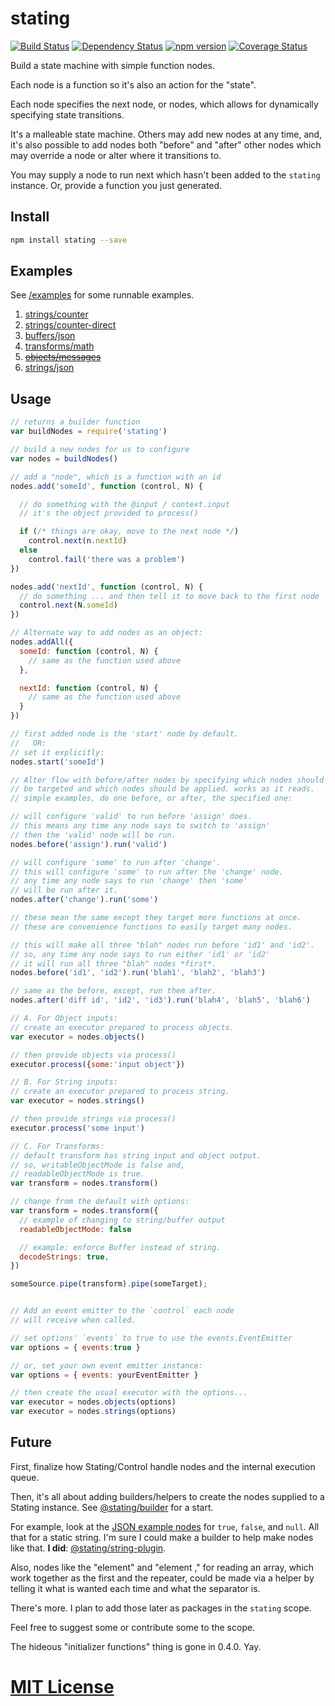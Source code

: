 # stating
[![Build Status](https://travis-ci.org/elidoran/node-stating.svg?branch=master)](https://travis-ci.org/elidoran/node-stating)
[![Dependency Status](https://gemnasium.com/elidoran/node-stating.png)](https://gemnasium.com/elidoran/node-stating)
[![npm version](https://badge.fury.io/js/stating.svg)](http://badge.fury.io/js/stating)
[![Coverage Status](https://coveralls.io/repos/github/elidoran/node-stating/badge.svg?branch=master)](https://coveralls.io/github/elidoran/node-stating?branch=master)

Build a state machine with simple function nodes.

Each node is a function so it's also an action for the "state".

Each node specifies the next node, or nodes, which allows for dynamically specifying state transitions.

It's a malleable state machine. Others may add new nodes at any time, and, it's also possible to add nodes both "before" and "after" other nodes which may override a node or alter where it transitions to.

You may supply a node to run next which hasn't been added to the `stating` instance. Or, provide a function you just generated.


## Install

```sh
npm install stating --save
```


## Examples

See [/examples](examples) for some runnable examples.

1. [strings/counter](examples/strings/counter)
2. [strings/counter-direct](examples/strings/counter-direct)
3. [buffers/json](examples/buffers/json)
4. [transforms/math](examples/transforms/math)
5. ~~[objects/messages](examples/objects/messages)~~
6. [strings/json](examples/strings/json)


## Usage

```javascript
// returns a builder function
var buildNodes = require('stating')

// build a new nodes for us to configure
var nodes = buildNodes()

// add a "node", which is a function with an id
nodes.add('someId', function (control, N) {

  // do something with the @input / context.input
  // it's the object provided to process()

  if (/* things are okay, move to the next node */)
    control.next(n.nextId)
  else
    control.fail('there was a problem')
})

nodes.add('nextId', function (control, N) {
  // do something ... and then tell it to move back to the first node
  control.next(N.someId)
})

// Alternate way to add nodes as an object:
nodes.addAll({
  someId: function (control, N) {
    // same as the function used above
  },

  nextId: function (control, N) {
    // same as the function used above
  }
})

// first added node is the 'start' node by default.
//   OR:
// set it explicitly:
nodes.start('someId')

// Alter flow with before/after nodes by specifying which nodes should
// be targeted and which nodes should be applied. works as it reads.
// simple examples, do one before, or after, the specified one:

// will configure 'valid' to run before 'assign' does.
// this means any time any node says to switch to 'assign'
// then the 'valid' node will be run.
nodes.before('assign').run('valid')

// will configure 'some' to run after 'change'.
// this will configure 'some' to run after the 'change' node.
// any time any node says to run 'change' then 'some'
// will be run after it.
nodes.after('change').run('some')

// these mean the same except they target more functions at once.
// these are convenience functions to easily target many nodes.

// this will make all three "blah" nodes run before 'id1' and 'id2'.
// so, any time any node says to run either 'id1' or 'id2'
// it will run all three "blah" nodes *first*.
nodes.before('id1', 'id2').run('blah1', 'blah2', 'blah3')

// same as the before, except, run them after.
nodes.after('diff id', 'id2', 'id3').run('blah4', 'blah5', 'blah6')

// A. For Object inputs:
// create an executor prepared to process objects.
var executor = nodes.objects()

// then provide objects via process()
executor.process({some:'input object'})

// B. For String inputs:
// create an executor prepared to process string.
var executor = nodes.strings()

// then provide strings via process()
executor.process('some input')

// C. For Transforms:
// default transform has string input and object output.
// so, writableObjectMode is false and,
// readableObjectMode is true.
var transform = nodes.transform()

// change from the default with options:
var transform = nodes.transform({
  // example of changing to string/buffer output
  readableObjectMode: false

  // example: enforce Buffer instead of string.
  decodeStrings: true,
})

someSource.pipe(transform).pipe(someTarget);


// Add an event emitter to the `control` each node
// will receive when called.

// set options' `events` to true to use the events.EventEmitter
var options = { events:true }

// or, set your own event emitter instance:
var options = { events: yourEventEmitter }

// then create the usual executor with the options...
var executor = nodes.objects(options)
var executor = nodes.strings(options)
```


## Future

First, finalize how Stating/Control handle nodes and the internal execution queue.

Then, it's all about adding builders/helpers to create the nodes supplied to a Stating instance. See [@stating/builder](https://www.npmjs.com/package/@stating/builder) for a start.

For example, look at the [JSON example nodes](examples/strings/json/nodes.coffee) for `true`, `false`, and `null`. All that for a static string. I'm sure I could make a builder to help make nodes like that. **I did**: [@stating/string-plugin](https://www.npmjs.com/package/@stating/string-plugin).

Also, nodes like the "element" and "element ," for reading an array, which work together as the first and the repeater, could be made via a helper by telling it what is wanted each time and what the separator is.

There's more. I plan to add those later as packages in the `stating` scope.

Feel free to suggest some or contribute some to the scope.

The hideous "initializer functions" thing is gone in 0.4.0. Yay.


# [MIT License](LICENSE)
